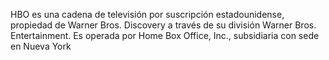 HBO es una cadena de televisión por suscripción estadounidense, propiedad de Warner Bros. Discovery a través 
de su división Warner Bros. Entertainment. Es operada por Home Box Office, Inc., subsidiaria con sede en Nueva York